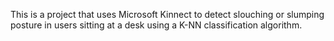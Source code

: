 This is a project that uses Microsoft Kinnect to detect slouching or slumping posture in users sitting at a desk using a K-NN classification algorithm.
